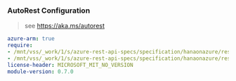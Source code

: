### AutoRest Configuration

> see https://aka.ms/autorest

``` yaml
azure-arm: true
require:
- /mnt/vss/_work/1/s/azure-rest-api-specs/specification/hanaonazure/resource-manager/readme.md
- /mnt/vss/_work/1/s/azure-rest-api-specs/specification/hanaonazure/resource-manager/readme.go.md
license-header: MICROSOFT_MIT_NO_VERSION
module-version: 0.7.0

```
